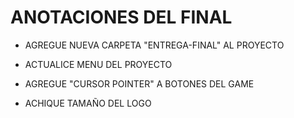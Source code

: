 # ANOTACIONES DEL FINAL #

- AGREGUE NUEVA CARPETA "ENTREGA-FINAL" AL PROYECTO

- ACTUALICE MENU DEL PROYECTO

- AGREGUE "CURSOR POINTER" A BOTONES DEL GAME

- ACHIQUE TAMAÑO DEL LOGO